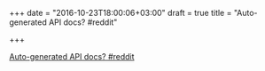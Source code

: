 +++
date = "2016-10-23T18:00:06+03:00"
draft = true
title = "Auto-generated API docs?  #reddit"

+++

<p><a href="https://t.co/WomsU90ey9">Auto-generated API docs?  #reddit</a></p>
